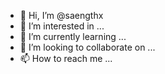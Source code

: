 - 👋 Hi, I’m @saengthx
- 👀 I’m interested in ...
- 🌱 I’m currently learning ...
- 💞️ I’m looking to collaborate on ...
- 📫 How to reach me ...

<!---
saengthx/saengthx is a ✨ special ✨ repository because its `README.md` (this file) appears on your GitHub profile.
You can click the Preview link to take a look at your changes.
--->
